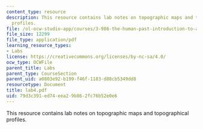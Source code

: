 ```yaml
---
content_type: resource
description: This resource contains lab notes on topographic maps and topographical
  profiles.
file: /ol-ocw-studio-app/courses/3-986-the-human-past-introduction-to-archaeology-fall-2006/79d3c391ed74eea29b862fc76b52e0e6_lab4.pdf
file_size: 12299
file_type: application/pdf
learning_resource_types:
- Labs
license: https://creativecommons.org/licenses/by-nc-sa/4.0/
ocw_type: OCWFile
parent_title: Labs
parent_type: CourseSection
parent_uid: a0803e92-b199-f46f-1183-d88cb5349dd8
resourcetype: Document
title: lab4.pdf
uid: 79d3c391-ed74-eea2-9b86-2fc76b52e0e6
---
```

This resource contains lab notes on topographic maps and topographical profiles.